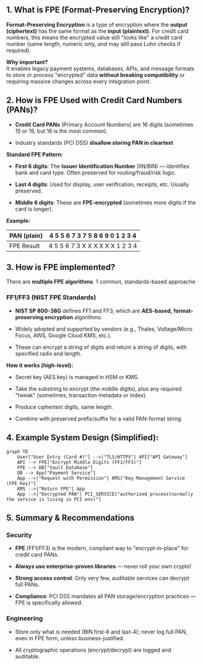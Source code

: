 <!--
.. title: Credit card in FPE
.. slug: 
.. date: 2025-08-09 13:13:12 UTC-07:00
.. tags: credit card, algorithem, security
.. category: 
.. link: 
.. description: 
.. type: text
-->

## 1. **What is FPE (Format-Preserving Encryption)?**

**Format-Preserving Encryption** is a type of encryption where the **output (ciphertext)** has the same format as the **input (plaintext)**. For credit card numbers, this means the encrypted value still "looks like" a credit card number (same length, numeric only, and may still pass Luhn checks if required).

**Why important?**  
It enables legacy payment systems, databases, APIs, and message formats to store or process "encrypted" data **without breaking compatibility** or requiring massive changes across every integration point.

## 2. **How is FPE Used with Credit Card Numbers (PANs)?**

- **Credit Card PANs** (Primary Account Numbers) are 16 digits (sometimes 15 or 19, but 16 is the most common).

- Industry standards (PCI DSS) **disallow storing PAN in cleartext**

**Standard FPE Pattern:**

- **First 6 digits**: The **Issuer Identification Number** (IIN/BIN) — identifies bank and card type. Often preserved for routing/fraud/risk logic.

- **Last 4 digits**: Used for display, user verification, receipts, etc. Usually preserved.

- **Middle 6 digits**: These are **FPE-encrypted** (sometimes more digits if the card is longer).

**Example:**

| PAN (plain) | 4 5 5 6 7 3 7 5 8 6 9 0 1 2 3 4 |
| ----------- | ------------------------------- |
| FPE Result  | 4 5 5 6 7 3 X X X X X X 1 2 3 4 |

## 3. **How is FPE implemented?**

There are **multiple FPE algorithms**. 1 common, standards-based approache

### **FF1/FF3 (NIST FPE Standards)**

- **NIST SP 800-38G** defines FF1 and FF3, which are **AES-based, format-preserving encryption** algorithms.

- Widely adopted and supported by vendors (e.g., Thales, Voltage/Micro Focus, AWS, Google Cloud KMS, etc.).

- These can encrypt a string of digits and return a string of digits, with specified radix and length.

**How it works (high-level):**

- Secret key (AES key) is managed in HSM or KMS.

- Take the substring to encrypt (the middle digits), plus any required "tweak" (sometimes, transaction metadata or index).

- Produce ciphertext digits, same length.

- Combine with preserved prefix/suffix for a valid PAN-format string.

## 4. **Example System Design (Simplified):**

```mermaid
graph TD
    User["User Entry (Card #)"] -->|"TLS/HTTPS"| API["API Gateway"]
    API --> FPE["Encrypt Middle Digits (FF1/FF3)"]
    FPE --> DB["Vault Database"]
    DB --> App["Payment Service"]
    App -->|"Request with Permission"| KMS["Key Management Service (FPE Key)"]
    KMS -->|"Return FPE"| App
    App -->|"Decrypted PAN"| PCI_SERVICE["authorized process(normally the service is living in PCI env)"]

```


## 5. **Summary & Recommendations**

### Security

- **FPE** (FF1/FF3) is the modern, compliant way to "encrypt-in-place" for credit card PANs.

- **Always use enterprise-proven libraries** — never roll your own crypto!

- **Strong access control**: Only very few, auditable services can decrypt full PANs.

- **Compliance**: PCI DSS mandates all PAN storage/encryption practices — FPE is specifically allowed.
  
  
### Engineering

- Store only what is needed (BIN first-6 and last-4); never log full PAN, even in FPE form, unless business-justified.

- All cryptographic operations (encrypt/decrypt) are logged and auditable.
